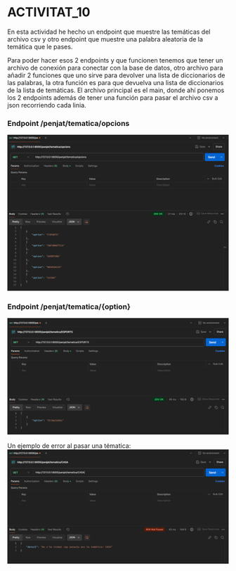 # ACTIVITAT_10

En esta actividad he hecho un endpoint que muestre las temáticas del archivo csv y otro endpoint que muestre una palabra aleatoria de la temática que le pases.

Para poder hacer esos 2 endpoints y que funcionen tenemos que tener un archivo de conexión para conectar con la base de datos, otro archivo para añadir 2 funciones que uno sirve para devolver una lista de diccionarios de las palabras, la otra función es para que devuelva una lista de diccionarios de la lista de temáticas.
El archivo principal es el main, donde ahí ponemos los 2 endpoints además de tener una función para pasar el archivo csv a json recorriendo cada linia.

### Endpoint /penjat/tematica/opcions
![/penjat/tematica/opcions](insertDATA/img/tematicas_postman.png)

### Endpoint /penjat/tematica/{option}
![/penjat/tematica/{option}](insertDATA/img/paraula_postman.png)

Un ejemplo de error al pasar una tématica:
![/penjat/tematica/{option}](insertDATA/img/paraula_postman_error.png)